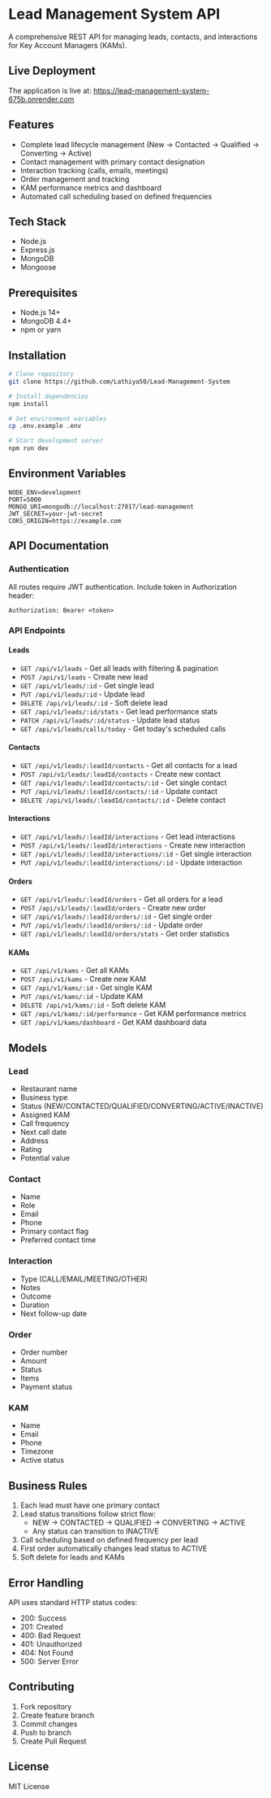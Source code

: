 # Lead Management System API

A comprehensive REST API for managing leads, contacts, and interactions for Key Account Managers (KAMs).

## Live Deployment

The application is live at: https://lead-management-system-675b.onrender.com

## Features

- Complete lead lifecycle management (New → Contacted → Qualified → Converting → Active)
- Contact management with primary contact designation
- Interaction tracking (calls, emails, meetings)
- Order management and tracking
- KAM performance metrics and dashboard
- Automated call scheduling based on defined frequencies

## Tech Stack

- Node.js
- Express.js
- MongoDB
- Mongoose

## Prerequisites

- Node.js 14+
- MongoDB 4.4+
- npm or yarn

## Installation

```bash
# Clone repository
git clone https://github.com/Lathiya50/Lead-Management-System

# Install dependencies
npm install

# Set environment variables
cp .env.example .env

# Start development server
npm run dev
```

## Environment Variables

```
NODE_ENV=development
PORT=5000
MONGO_URI=mongodb://localhost:27017/lead-management
JWT_SECRET=your-jwt-secret
CORS_ORIGIN=https://example.com
```

## API Documentation

### Authentication
All routes require JWT authentication. Include token in Authorization header:
```
Authorization: Bearer <token>
```

### API Endpoints

#### Leads
- `GET /api/v1/leads` - Get all leads with filtering & pagination
- `POST /api/v1/leads` - Create new lead
- `GET /api/v1/leads/:id` - Get single lead
- `PUT /api/v1/leads/:id` - Update lead
- `DELETE /api/v1/leads/:id` - Soft delete lead
- `GET /api/v1/leads/:id/stats` - Get lead performance stats
- `PATCH /api/v1/leads/:id/status` - Update lead status
- `GET /api/v1/leads/calls/today` - Get today's scheduled calls

#### Contacts
- `GET /api/v1/leads/:leadId/contacts` - Get all contacts for a lead
- `POST /api/v1/leads/:leadId/contacts` - Create new contact
- `GET /api/v1/leads/:leadId/contacts/:id` - Get single contact
- `PUT /api/v1/leads/:leadId/contacts/:id` - Update contact
- `DELETE /api/v1/leads/:leadId/contacts/:id` - Delete contact

#### Interactions
- `GET /api/v1/leads/:leadId/interactions` - Get lead interactions
- `POST /api/v1/leads/:leadId/interactions` - Create new interaction
- `GET /api/v1/leads/:leadId/interactions/:id` - Get single interaction
- `PUT /api/v1/leads/:leadId/interactions/:id` - Update interaction

#### Orders
- `GET /api/v1/leads/:leadId/orders` - Get all orders for a lead
- `POST /api/v1/leads/:leadId/orders` - Create new order
- `GET /api/v1/leads/:leadId/orders/:id` - Get single order
- `PUT /api/v1/leads/:leadId/orders/:id` - Update order
- `GET /api/v1/leads/:leadId/orders/stats` - Get order statistics

#### KAMs
- `GET /api/v1/kams` - Get all KAMs
- `POST /api/v1/kams` - Create new KAM
- `GET /api/v1/kams/:id` - Get single KAM
- `PUT /api/v1/kams/:id` - Update KAM
- `DELETE /api/v1/kams/:id` - Soft delete KAM
- `GET /api/v1/kams/:id/performance` - Get KAM performance metrics
- `GET /api/v1/kams/dashboard` - Get KAM dashboard data

## Models

### Lead
- Restaurant name
- Business type
- Status (NEW/CONTACTED/QUALIFIED/CONVERTING/ACTIVE/INACTIVE)
- Assigned KAM
- Call frequency
- Next call date
- Address
- Rating
- Potential value

### Contact
- Name
- Role
- Email
- Phone
- Primary contact flag
- Preferred contact time

### Interaction
- Type (CALL/EMAIL/MEETING/OTHER)
- Notes
- Outcome
- Duration
- Next follow-up date

### Order
- Order number
- Amount
- Status
- Items
- Payment status

### KAM
- Name
- Email
- Phone
- Timezone
- Active status

## Business Rules

1. Each lead must have one primary contact
2. Lead status transitions follow strict flow:
   - NEW → CONTACTED → QUALIFIED → CONVERTING → ACTIVE
   - Any status can transition to INACTIVE
3. Call scheduling based on defined frequency per lead
4. First order automatically changes lead status to ACTIVE
5. Soft delete for leads and KAMs

## Error Handling

API uses standard HTTP status codes:
- 200: Success
- 201: Created
- 400: Bad Request
- 401: Unauthorized
- 404: Not Found
- 500: Server Error

## Contributing

1. Fork repository
2. Create feature branch
3. Commit changes
4. Push to branch
5. Create Pull Request

## License

MIT License